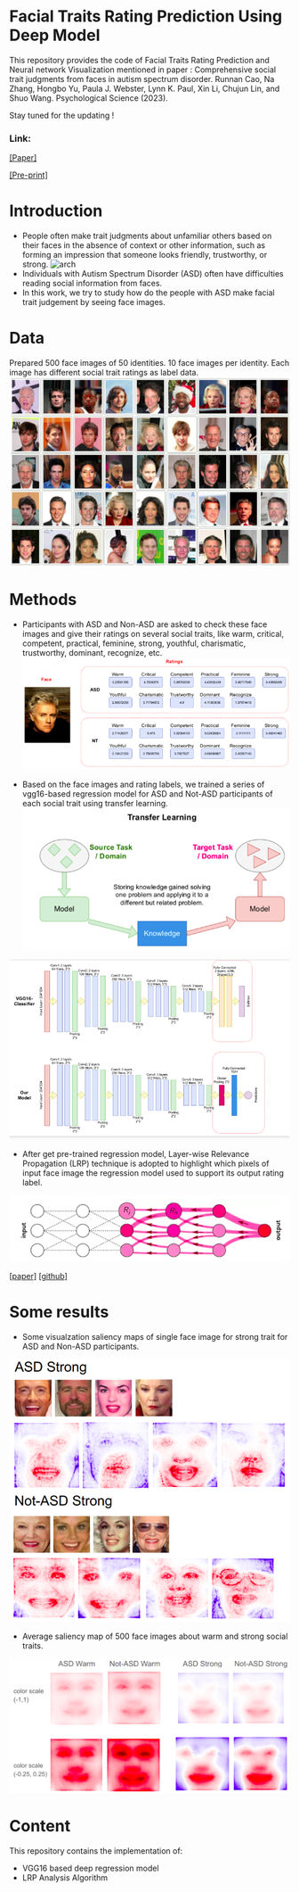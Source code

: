 # Facial Traits Rating Prediction Using Deep Model

This repository provides the code of Facial Traits Rating Prediction and Neural network Visualization mentioned in paper : 
Comprehensive social trait judgments from faces in autism spectrum disorder. Runnan Cao, Na Zhang, Hongbo Yu, Paula J. Webster, Lynn K. Paul, Xin Li, Chujun Lin, and Shuo Wang. Psychological Science (2023).

Stay tuned for the updating !

### Link: 
[[Paper]](https://journals.sagepub.com/doi/10.1177/09567976231192236)

[[Pre-print]](https://europepmc.org/article/ppr/ppr537217)

# Introduction
* People often make trait judgments about unfamiliar others based on their faces in the absence of context or other information, such as forming an impression that someone looks friendly, trustworthy, or strong.
![arch](fig/example.png)
* Individuals with Autism Spectrum Disorder (ASD) often have difficulties reading social information from faces.
* In this work, we try to study how do the people with ASD make facial trait judgement by seeing face images.

# Data
Prepared 500 face images of 50 identities. 10 face images per identity.
Each image has different social trait ratings as label data.
![arch](fig/face.png)

# Methods
* Participants with ASD and Non-ASD are asked to check these face images and give their ratings on several social traits, like warm, critical, competent, practical, feminine, strong, youthful, charismatic, trustworthy, dominant, recognize, etc.
![arch](fig/data.png)

* Based on the face images and rating labels, we trained a series of vgg16-based regression model for ASD and Not-ASD participants of each social trait using transfer learning.
![arch](fig/transfer.png)

![arch](fig/model.png)

* After get pre-trained regression model, Layer-wise Relevance Propagation (LRP) technique is adopted to highlight which pixels of input face image the regression model used to support its output rating label.

![arch](fig/lrp.png)

[[paper]](https://arxiv.org/abs/1808.04260)
[[github]](https://github.com/albermax/innvestigate)

# Some results
* Some visualzation saliency maps of single face image for strong trait for ASD and Non-ASD participants.
  
![arch](fig/strong.png)

* Average saliency map of 500 face images about warm and strong social traits.
  
![arch](fig/lrp_result.png)


# Content
This repository contains the implementation of:
* VGG16 based deep regression model 
* LRP Analysis Algorithm

